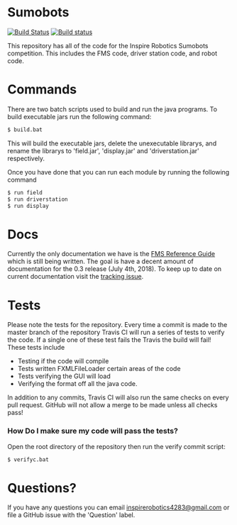 # Sumobots
[![Build Status](https://travis-ci.org/InspireRobotics/sumobots.svg?branch=master)](https://travis-ci.org/InspireRobotics/sumobots)
[![Build status](https://ci.appveyor.com/api/projects/status/1t9x73sn30a554pb/branch/master?svg=true)](https://ci.appveyor.com/project/DevOrc/sumobots/branch/master)

This repository has all of the code for the Inspire Robotics Sumobots competition. This includes the FMS code, driver station code, and robot code. 

# Commands
There are two batch scripts used to build and run the java programs.
To build executable jars run the following command:
``` cmd
$ build.bat
```
This will build the executable jars, delete the unexecutable librarys, and rename the librarys to 'field.jar', 'display.jar' and 'driverstation.jar' respectively.

Once you have done that you can run each module by running the following command
``` cmd
$ run field
$ run driverstation
$ run display
```

# Docs
Currently the only documentation we have is the [FMS Reference Guide](https://docs.google.com/document/d/1qiZn4luMMmQuMcA1el_nNRmyWFzrsatD_j4kDK5Ss3E/edit?usp=sharing) which is still being written. The goal is have a decent amount of documentation for the 0.3 release (July 4th, 2018). To keep up to date on current documentation visit the [tracking issue](https://github.com/InspireRobotics/sumobots/issues/50).

# Tests
Please note the tests for the repository. Every time a commit is made to the master branch of the repository Travis CI will run a series of tests to verify the code. If a single one of these test fails the Travis the build will fail! These tests include

- Testing if the code will compile
- Tests written FXMLFileLoader certain areas of the code
- Tests verifying the GUI will load 
- Verifying the format off all the java code.



In addition to any commits, Travis CI will also run the same checks on every pull request. GitHub will not allow a merge to be made unless all checks pass!

### How Do I make sure my code will pass the tests?
Open the root directory of the repository then run the verify commit script:

```cmd
$ verifyc.bat
```

# Questions?
If you have any questions you can email [inspirerobotics4283@gmail.com](mailto:inspirerobotics4283@gmail.com) or file a GitHub issue with the 'Question' label.
